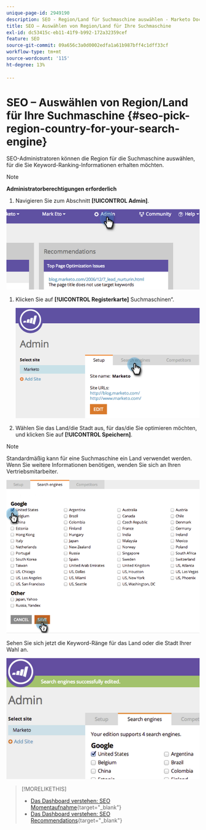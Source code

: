 ```yaml
---
unique-page-id: 2949190
description: SEO - Region/Land für Suchmaschine auswählen - Marketo Docs - Produktdokumentation
title: SEO – Auswählen von Region/Land für Ihre Suchmaschine
exl-id: dc53415c-eb11-41f9-b992-172a32359cef
feature: SEO
source-git-commit: 09a656c3a0d0002edfa1a61b987bff4c1dff33cf
workflow-type: tm+mt
source-wordcount: '115'
ht-degree: 13%

---
```


# SEO – Auswählen von Region/Land für Ihre Suchmaschine {#seo-pick-region-country-for-your-search-engine}

SEO-Administratoren können die Region für die Suchmaschine auswählen, für die Sie Keyword-Ranking-Informationen erhalten möchten.

>[!NOTE]
>
>**Administratorberechtigungen erforderlich**

1. Navigieren Sie zum Abschnitt **[!UICONTROL Admin]**.

![](assets/image2014-9-17-21-3a6-3a43.png)

1. Klicken Sie auf **[!UICONTROL Registerkarte]** Suchmaschinen“.

   ![](assets/image2014-9-17-21-3a7-3a25.png)

1. Wählen Sie das Land/die Stadt aus, für das/die Sie optimieren möchten, und klicken Sie auf **[!UICONTROL Speichern]**.

>[!NOTE]
>
>Standardmäßig kann für eine Suchmaschine ein Land verwendet werden. Wenn Sie weitere Informationen benötigen, wenden Sie sich an Ihren Vertriebsmitarbeiter.

![](assets/image2014-9-17-21-3a8-3a8.png)

Sehen Sie sich jetzt die Keyword-Ränge für das Land oder die Stadt Ihrer Wahl an.

![](assets/image2014-9-17-21-3a8-3a15.png)

>[!MORELIKETHIS]
>
>* [Das Dashboard verstehen: SEO Momentaufnahme](/help/marketo/product-docs/additional-apps/seo/understanding-seo/understanding-the-seo-dashboard-seo-snapshot.md){target="_blank"}
>* [Das Dashboard verstehen: SEO Recommendations](/help/marketo/product-docs/additional-apps/seo/understanding-seo/understanding-the-seo-dashboard-seo-recommendations.md){target="_blank"}
